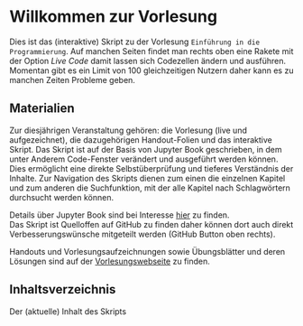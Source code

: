 # Willkommen zur Vorlesung
Dies ist das (interaktive) Skript zu der Vorlesung `Einführung in die Programmierung`.
Auf manchen Seiten findet man rechts oben eine Rakete mit der Option *Live Code*
damit lassen sich Codezellen ändern und ausführen.
Momentan gibt es ein Limit von 100 gleichzeitigen Nutzern daher kann es zu
manchen Zeiten Probleme geben. 

## Materialien
Zur diesjährigen Veranstaltung gehören: die Vorlesung (live und aufgezeichnet), die dazugehörigen Handout-Folien und das interaktive Skript.
Das Skript ist auf der Basis von Jupyter Book geschrieben, in dem unter Anderem Code-Fenster verändert und ausgeführt werden können. Dies ermöglicht eine direkte Selbstüberprüfung und tieferes Verständnis der Inhalte. Zur Navigation des Skripts dienen zum einen die einzelnen Kapitel und zum anderen die Suchfunktion, mit der alle  Kapitel nach Schlagwörtern durchsucht werden können. 

Details über Jupyter Book sind bei Interesse [hier](https://jupyterbook.org/en/stable/intro.html) zu finden.  
Das Skript ist Quelloffen auf GitHub zu finden daher können dort auch direkt Verbesserungswünsche mitgeteilt werden (GitHub Button oben rechts).

Handouts und Vorlesungsaufzeichnungen sowie Übungsblätter und deren Lösungen sind auf der [Vorlesungswebseite](http://proglang.informatik.uni-freiburg.de/teaching/info1/2022/) zu finden.


## Inhaltsverzeichnis

Der (aktuelle) Inhalt des Skripts

```{tableofcontents}
```
